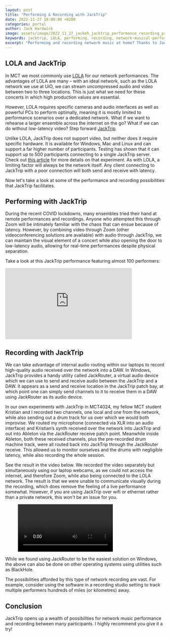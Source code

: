 ```yaml
---
layout: post
title: "Performing & Recording with JackTrip"
date: 2022-11-27 10:00:00 +0200
categories: portal
author: Jack Hardwick
image: assets/image/2022_11_27_jackeh_jacktrip_performance_recording_preview_image.jpg
keywords: jacktrip, LOLA, performing, recording, network-musical-performance
excerpt: "Performing and recording network music at home? Thanks to JackTrip, now you can do it too."
---
```


## LOLA and JackTrip

In MCT we most commonly use [LOLA](https://lola.conts.it/) for our network performances. The advantages of LOLA are many – with an ideal network, such as the LOLA network we use at UiO, we can stream uncompressed audio and video between two to three locations. This is just what we need for these concerts in which high production values are essential.

However, LOLA requires specific cameras and audio interfaces as well as powerful PCs to perform optimally, meaning it is mostly limited to performance scenarios over a dedicated network. What if we want to rehearse a larger ensemble across the internet on the go? What if we can do without low-latency video? Step forward [JackTrip](https://www.jacktrip.org/).

Unlike LOLA, JackTrip does not support video, but neither does it require specific hardware. It is available for Windows, Mac and Linux and can support a far higher number of participants. Testing has shown that it can support up to 500 participants connecting to a single JackTrip server. Check out [this article](https://25ms.org/2020/07/21/scaling-to-254-and-beyond/) for more details on that experiment. As with LOLA, a limiting factor will always be the network itself. Any client connecting to JackTrip with a poor connection will both send and receive with latency.

Now let's take a look at some of the performance and recording possibilities that JackTrip facilitates.

## Performing with JackTrip

During the recent COVID lockdowns, many ensembles tried their hand at remote performances and recordings. Anyone who attempted this through Zoom will be intimately familiar with the chaos that can ensue because of latency. However, by combining video through Zoom (other videoconferencing solutions are available) with audio through JackTrip, we can maintain the visual element of a concert while also opening the door to low-latency audio, allowing for real-time performances despite physical separation.

Take a look at this JackTrip performance featuring almost 100 performers:

<iframe width="400" height="225" src="https://www.youtube.com/embed/SJgB5QmyDfU" title="YouTube video player" frameborder="0" allow="accelerometer; autoplay; clipboard-write; encrypted-media; gyroscope; picture-in-picture" allowfullscreen></iframe>

## Recording with JackTrip

We can take advantage of internal audio routing within our laptops to record high-quality audio received over the network into a DAW. In Windows, JackTrip provides a handy utility called JackRouter, a virtual audio device which we can use to send and receive audio between the JackTrip and a DAW. It appears as a send and receive location in the JackTrip patch bay, at which point one can simply send channels to it to receive them in a DAW using JackRouter as its audio device.

In our own experiments with JackTrip in MCT4024, my fellow MCT student Kristian and I recorded two channels, one local and one from the network, while also sending out a drum track for us over which we would both improvise. We routed my microphone (connected via XLR into an audio interface) and Kristian’s synth received over the network into JackTrip and out into Ableton via the JackRouter receive patch point. Meanwhile inside Ableton, both these received channels, plus the pre-recorded drum machine track, were all routed back into JackTrip through the JackRouter receive. This allowed us to monitor ourselves and the drums with negligible latency, while also recording the whole session.

See the result in the video below. We recorded the video separately but simultaneously using our laptop webcams, as we could not access the internet, and therefore Zoom, while also being connected to the LOLA network. The result is that we were unable to communicate visually during the recording, which does remove the feeling of a live performance somewhat. However, if you are using JackTrip over wifi or ethernet rather than a private network, this won't be an issue for you.

<figure style="float: none">
  <video width="auto" controls>
    <source src="https://www.uio.no/english/studies/programmes/mct-master/blog/assets/video/2022_11_10_jackeh_jacktrip_performance_video_team_a.mp4" type='video/mp4'>
  </video>
</figure>

While we found using JackRouter to be the easiest solution on Windows, the above can also be done on other operating systems using utilities such as BlackHole.

The possibilities afforded by this type of network recording are vast. For example, consider using the software in a recording studio setting to track multiple performers hundreds of miles (or kilometres) away.

## Conclusion

JackTrip opens up a wealth of possibilities for network music performance and recording between many participants. I highly recommend you give it a try!